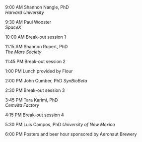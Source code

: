   9:00 AM            Shannon Nangle, PhD   
                    _Harvard University_   

  9:30 AM            Paul Wooster  
                     _SpaceX_   
                     
  10:00 AM           Break-out session 1    
                         
  11:15 AM           Shannon Rupert, PhD   
                     _The Mars Society_     
     
  11:45 PM           Break-out session 2               
              
  1:00 PM            Lunch provided by Flour     
             
  2:00 PM            John Cumber, PhD
                     _SynBioBeta_         
             
  2:30 PM            Break-out session 3                        
     
  3:45 PM            Tara Karimi, PhD      
                     _Cemvita Factory_ 
 
  4:15 PM            Break-out session 4                        
     
  5:30 PM            Luis Campos, PhD
                     _University of New Mexico_ 
 
  6:00 PM            Posters and beer hour sponsored by Aeronaut Brewery 
